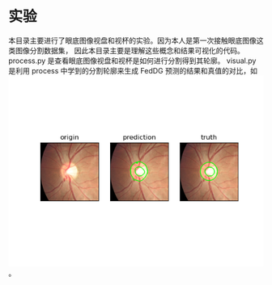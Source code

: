 # 实验
本目录主要进行了眼底图像视盘和视杯的实验。因为本人是第一次接触眼底图像这类图像分割数据集，
因此本目录主要是理解这些概念和结果可视化的代码。
process.py 是查看眼底图像视盘和视杯是如何进行分割得到其轮廓。
visual.py 是利用 process 中学到的分割轮廓来生成 FedDG 预测的结果和真值的对比，如![](./test-0.png)。